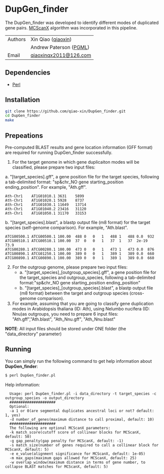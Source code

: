 # DupGen_finder

The DupGen_finder was developed to identify different modes of duplicated gene pairs. [MCScanX](http://chibba.pgml.uga.edu/mcscan2/) algorithm was incorporated in this pipeline.

| | |
| --- | --- |
| Authors | Xin Qiao ([qiaoxin](https://github.com/qiao-xin)) |
| | Andrew Paterson ([PGML](http://www.plantgenome.uga.edu)) |
| Email   | <qiaoxinqx2011@126.com> |

## Dependencies

- [Perl](https://www.perl.org)

## Installation

```bash
git clone https://github.com/qiao-xin/DupGen_finder.git
cd DupGen_finder
make
```

## Prepeations

Pre-computed BLAST results and gene location information (GFF format) are required for running DupGen_finder successfully.

1. For the target genome in which gene duplicaiton modes will be classified, please prepare two input files:

a. "[target_species].gff", a gene position file for the target species, following a tab-delimited format: "sp&chr_NO      gene    starting_position       ending_position". For example, "Ath.gff".

```
Ath-Chr1	AT1G01010.1	3631	5899
Ath-Chr1	AT1G01020.1	5928	8737
Ath-Chr1	AT1G01030.1	11649	13714
Ath-Chr1	AT1G01040.2	23416	31120
Ath-Chr1	AT1G01050.1	31170	33153
```

b. "[target_species].blast", a blastp output file (m8 format) for the target species (self-genome comparison). For example, "Ath.blast".

```
ATCG00500.1	ATCG00500.1	100.00	488	0	0	1	488	1	488	0.0	 932
ATCG00510.1	ATCG00510.1	100.00	37	0	0	1	37	1	37	2e-19	73.9
ATCG00280.1	ATCG00280.1	100.00	473	0	0	1	473	1	473	0.0	 876
ATCG00890.1	ATCG01250.1	100.00	389	0	0	1	389	1	389	0.0	 660
ATCG00890.1	ATCG00890.1	100.00	389	0	0	1	389	1	389	0.0	 660
```

2. For the outgroup genome, please prepare two input files:
   - a. "[target_species]_[outgroup_species].gff", a gene position file for the target_species and outgroup_species, following a tab-delimited format:"sp&chr_NO      gene    starting_position       ending_position"
   - b. "[target_species]_[outgroup_species].blast", a blastp output file (m8 format) between the target and outgroup species (cross-genome comparison).
3. For example, assuming that you are going to classify gene duplication modes in Arabidopsis thaliana (ID: Ath), using Nelumbo nucifera (ID: Nnu)as outgroups, you need to prepare 6 input files: "Ath.gff","Ath.blast", "Ath_Nnu.gff", "Ath_Nnu.blast"

**NOTE**: All input files should be stored under ONE folder (the "data_directory" parameter)

## Running

You can simply run the following command to get help information about **DupGen_finder**:

```bash
$ perl DupGen_finder.pl
```

Help information:

```
  Usage: perl DupGen_finder.pl -i data_directory -t target_species -c outgroup_species -o output_directory
  #####################
  Optional:
  -a 1 or 0(are segmental duplicates ancestral loci or not? default: 1, yes)
  -d number_of_genes(maximum distance to call proximal, default: 10)
  #####################
  The following are optional MCScanX parameters:
  -k match_score(cutoff score of collinear blocks for MCScanX, default: 50)
  -g gap_penalty(gap penalty for MCScanX, default: -1)
  -s match_size(number of genes required to call a collinear block for MCScanX, default: 5)
  -e e_value(alignment significance for MCScanX, default: 1e-05)
  -m max_gaps(maximum gaps allowed for MCScanX, default: 25)
  -w overlap_window(maximum distance in terms of gene number, to collapse BLAST matches for MCScanX, default: 5)
```
